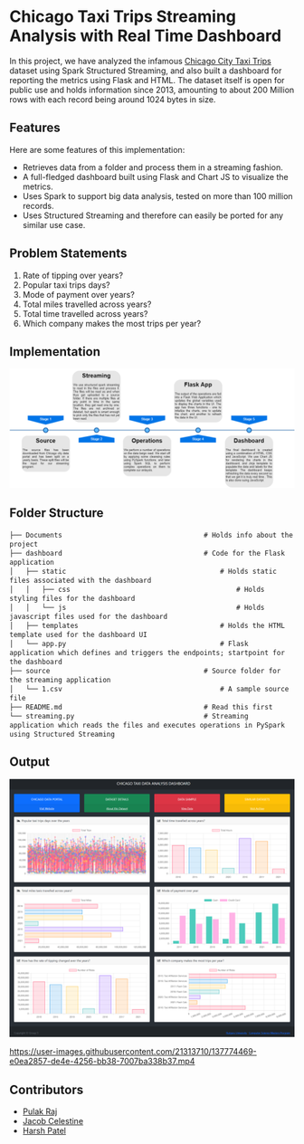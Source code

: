 # Chicago Taxi Trips Streaming Analysis with Real Time Dashboard

In this project, we have analyzed the infamous 
[Chicago City Taxi Trips](https://data.cityofchicago.org/Transportation/Taxi-Trips/wrvz-psew) 
dataset using Spark Structured Streaming, and also built a dashboard for reporting the metrics using Flask and HTML.
The dataset itself is open for public use and holds information since 2013, amounting to about 200 Million rows with 
each record being around 1024 bytes in size.

## Features
Here are some features of this implementation:
- Retrieves data from a folder and process them in a streaming fashion.
- A full-fledged dashboard built using Flask and Chart JS to visualize the metrics.
- Uses Spark to support big data analysis, tested on more than 100 million records.
- Uses Structured Streaming and therefore can easily be ported for any similar use case.

## Problem Statements
<ol>
<li> Rate of tipping over years? </li>
<li> Popular taxi trips days? </li>
<li> Mode of payment over years? </li>
<li> Total miles travelled across years? </li>
<li> Total time travelled across years? </li>
<li> Which company makes the most trips per year? </li>
</ol>

## Implementation
![High Level Design](Documents/Implementation%20HLD.png?raw=true "High Level Design")

## Folder Structure
    ├── Documents                                   # Holds info about the project
    ├── dashboard                                   # Code for the Flask application
    │   ├── static                                      # Holds static files associated with the dashboard
    │   │   ├── css                                         # Holds styling files for the dashboard
    │   │   └── js                                          # Holds javascript files used for the dashboard
    │   ├── templates                                   # Holds the HTML template used for the dashboard UI
    │   └── app.py                                      # Flask application which defines and triggers the endpoints; startpoint for the dashboard
    ├── source                                      # Source folder for the streaming application
    │   └── 1.csv                                       # A sample source file
    ├── README.md                                   # Read this first
    └── streaming.py                                # Streaming application which reads the files and executes operations in PySpark using Structured Streaming

## Output
![Dashboard Screenshot](Documents/Dashboard%20Image.png?raw=true "Dashboard Screenshot")

https://user-images.githubusercontent.com/21313710/137774469-e0ea2857-de4e-4256-bb38-7007ba338b37.mp4

## Contributors
- [Pulak Raj](https://github.com/PulakRaj)
- [Jacob Celestine](https://jacobcelestine.com/)
- [Harsh Patel](https://github.com/hkp98)

